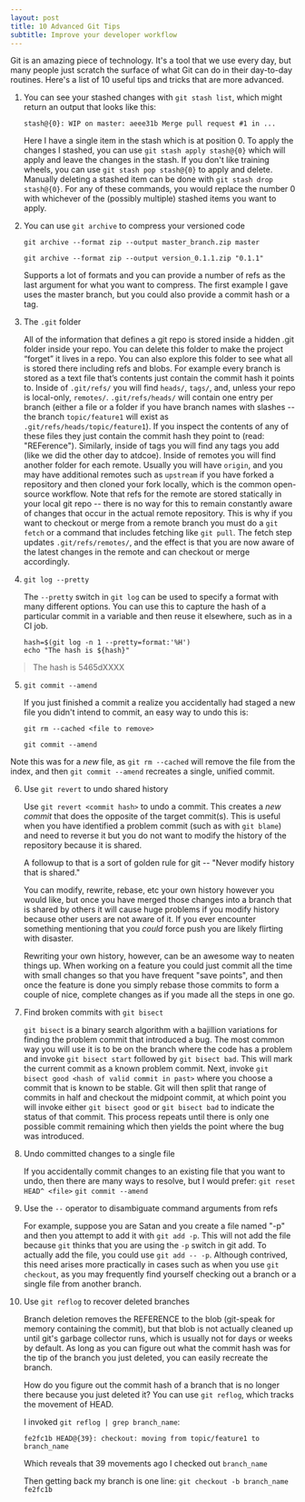 ```yaml
---
layout: post
title: 10 Advanced Git Tips
subtitle: Improve your developer workflow
---
```


Git is an amazing piece of technology. It's a tool that we use every day, but many people just scratch the surface of what Git can do in their day-to-day routines. Here's a list of 10 useful tips and tricks that are more advanced.

1. You can see your stashed changes with `git stash list`, which might return an output that looks like this:

   ```
   stash@{0}: WIP on master: aeee31b Merge pull request #1 in ...
   ```

   Here I have a single item in the stash which is at position 0. To apply the changes I stashed, you can use `git stash apply stash@{0}` which will apply and leave the changes in the stash. If you don't like training wheels, you can use `git stash pop stash@{0}` to apply and delete. Manually deleting a stashed item can be done with `git stash drop stash@{0}`. For any of these commands, you would replace the number 0 with whichever of the (possibly multiple) stashed items you want to apply.

2. You can use `git archive` to compress your versioned code

   `git archive --format zip --output master_branch.zip master`

   `git archive --format zip --output version_0.1.1.zip "0.1.1"`

   Supports a lot of formats and you can provide a number of refs as the last argument for what you want to compress. The first example I gave uses the master branch, but you could also provide a commit hash or a tag.

3. The `.git` folder

   All of the information that defines a git repo is stored inside a hidden .git folder inside your repo. You can delete this folder to make the project “forget” it lives in a repo. You can also explore this folder to see what all is stored there including refs and blobs. For example every branch is stored as a text file that’s contents just contain the commit hash it points to.
   Inside of `.git/refs/` you will find `heads/`, `tags/`, and, unless your repo is local-only, `remotes/`. `.git/refs/heads/` will contain one entry per branch (either a file or a folder if you have branch names with slashes -- the branch `topic/feature1` will exist as `.git/refs/heads/topic/feature1`). If you inspect the contents of any of these files they just contain the commit hash they point to (read: "REFerence"). Similarly, inside of tags you will find any tags you add (like we did the other day to atdcoe). Inside of remotes you will find another folder for each remote. Usually you will have `origin`, and you may have additional remotes such as `upstream` if you have forked a repository and then cloned your fork locally, which is the common open-source workflow. Note that refs for the remote are stored statically in your local git repo -- there is no way for this to remain constantly aware of changes that occur in the actual remote repository. This is why if you want to checkout or merge from a remote branch you must do a `git fetch` or a command that includes fetching like `git pull`. The fetch step updates `.git/refs/remotes/`, and the effect is that you are now aware of the latest changes in the remote and can checkout or merge accordingly.

4. `git log --pretty`

   The `--pretty` switch in `git log` can be used to specify a format with many different options. You can use this to capture the hash of a particular commit in a variable and then reuse it elsewhere, such as in a CI job.

   ```
   hash=$(git log -n 1 --pretty=format:'%H')
   echo "The hash is ${hash}"
   ```

> The hash is 5465dXXXX

5. `git commit --amend`

   If you just finished a commit a realize you accidentally had staged a new file you didn't intend to commit, an easy way to undo this is:

   `git rm --cached <file to remove>`

   `git commit --amend`

Note this was for a _new_ file, as `git rm --cached` will remove the file from the index, and then `git commit --amend` recreates a single, unified commit.

6. Use `git revert` to undo shared history

   Use `git revert <commit hash>` to undo a commit. This creates a _new commit_ that does the opposite of the target commit(s). This is useful when you have identified a problem commit (such as with `git blame`) and need to reverse it but you do not want to modify the history of the repository because it is shared.

   A followup to that is a sort of golden rule for git -- "Never modify history that is shared."

   You can modify, rewrite, rebase, etc your own history however you would like, but once you have merged those changes into a branch that is shared by others it will cause huge problems if you modify history because other users are not aware of it. If you ever encounter something mentioning that you _could_ force push you are likely flirting with disaster.

   Rewriting your own history, however, can be an awesome way to neaten things up. When working on a feature you could just commit all the time with small changes so that you have frequent "save points", and then once the feature is done you simply rebase those commits to form a couple of nice, complete changes as if you made all the steps in one go.

7. Find broken commits with `git bisect`

   `git bisect` is a binary search algorithm with a bajillion variations for finding the problem commit that introduced a bug. The most common way you will use it is to be on the branch where the code has a problem and invoke `git bisect start` followed by `git bisect bad`. This will mark the current commit as a known problem commit. Next, invoke `git bisect good <hash of valid commit in past>` where you choose a commit that is known to be stable. Git will then split that range of commits in half and checkout the midpoint commit, at which point you will invoke either `git bisect good` or `git bisect bad` to indicate the status of that commit. This process repeats until there is only one possible commit remaining which then yields the point where the bug was introduced.

8. Undo committed changes to a single file

   If you accidentally commit changes to an existing file that you want to undo, then there are many ways to resolve, but I would prefer:
   `git reset HEAD^ <file>`
   `git commit --amend`

9. Use the `--` operator to disambiguate command arguments from refs

   For example, suppose you are Satan and you create a file named "-p" and then you attempt to add it with `git add -p`. This will not add the file because `git` thinks that you are using the `-p` switch in git add. To actually add the file, you could use `git add -- -p`. Although contrived, this need arises more practically in cases such as when you use `git checkout`, as you may frequently find yourself checking out a branch or a single file from another branch.

10. Use `git reflog` to recover deleted branches

    Branch deletion removes the REFERENCE to the blob (git-speak for memory containing the commit), but that blob is not actually cleaned up until git's garbage collector runs, which is usually not for days or weeks by default. As long as you can figure out what the commit hash was for the tip of the branch you just deleted, you can easily recreate the branch.

    How do you figure out the commit hash of a branch that is no longer there because you just deleted it? You can use `git reflog`, which tracks the movement of HEAD.

    I invoked `git reflog | grep branch_name`:

    ```
    fe2fc1b HEAD@{39}: checkout: moving from topic/feature1 to branch_name
    ```

    Which reveals that 39 movements ago I checked out `branch_name`

    Then getting back my branch is one line: `git checkout -b branch_name fe2fc1b`
